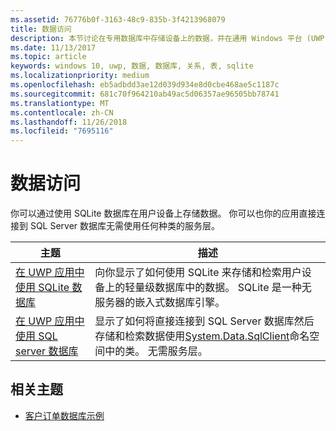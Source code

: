 ```yaml
---
ms.assetid: 76776b0f-3163-48c9-835b-3f4213968079
title: 数据访问
description: 本节讨论在专用数据库中存储设备上的数据，并在通用 Windows 平台 (UWP) 应用中使用对象关系映射。
ms.date: 11/13/2017
ms.topic: article
keywords: windows 10, uwp, 数据, 数据库, 关系, 表, sqlite
ms.localizationpriority: medium
ms.openlocfilehash: eb5adbdd3ae12d039d934e8d0cbe468ae5c1187c
ms.sourcegitcommit: 681c70f964210ab49ac5d06357ae96505bb78741
ms.translationtype: MT
ms.contentlocale: zh-CN
ms.lasthandoff: 11/26/2018
ms.locfileid: "7695116"
---
```

# <a name="data-access"></a>数据访问

你可以通过使用 SQLite 数据库在用户设备上存储数据。 你可以也你的应用直接连接到 SQL Server 数据库无需使用任何种类的服务层。

| 主题 | 描述|
|-------|------------|
| [在 UWP 应用中使用 SQLite 数据库](sqlite-databases.md) | 向你显示了如何使用 SQLite 来存储和检索用户设备上的轻量级数据库中的数据。 SQLite 是一种无服务器的嵌入式数据库引擎。 |
| [在 UWP 应用中使用 SQL server 数据库](sql-server-databases.md) | 显示了如何将直接连接到 SQL Server 数据库然后存储和检索数据使用[System.Data.SqlClient](https://msdn.microsoft.com/library/system.data.sqlclient.aspx)命名空间中的类。 无需服务层。 |

## <a name="related-topics"></a>相关主题

* [客户订单数据库示例](https://github.com/Microsoft/Windows-appsample-customers-orders-database)
